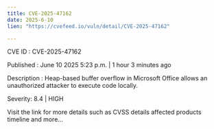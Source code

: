 ```yaml
---
title: CVE-2025-47162
date: 2025-6-10
lien: "https://cvefeed.io/vuln/detail/CVE-2025-47162"

---
```


CVE ID : CVE-2025-47162

Published :  June 10
2025
5:23 p.m. | 1 hour
3 minutes ago

Description : Heap-based buffer overflow in Microsoft Office allows an unauthorized attacker to execute code locally.

Severity: 8.4 | HIGH

Visit the link for more details
such as CVSS details
affected products
timeline
and more...
